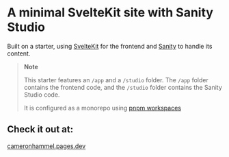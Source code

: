 # A minimal SvelteKit site with Sanity Studio

Built on a starter, using [SvelteKit](https://kit.svelte.dev/) for the frontend and [Sanity](https://sanity.io/) to handle its content.

> **Note**
>
> This starter features an `/app` and a `/studio` folder. The `/app` folder contains the frontend code, and the `/studio` folder contains the Sanity Studio code.
>
> It is configured as a monorepo using [pnpm workspaces](https://pnpm.io/workspaces)

## Check it out at:
[cameronhammel.pages.dev](https://cameronhammel.pages.dev)
